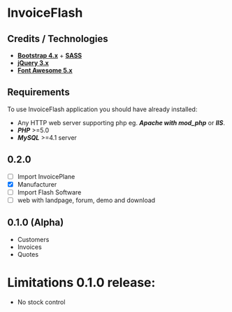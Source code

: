 # InvoiceFlash 

## Credits / Technologies

*   **[Bootstrap 4.x](https://getbootstrap.com)** + **[SASS](http://sass-lang.com)**
*   **[jQuery 3.x](https://jquery.com/)**
*   **[Font Awesome 5.x](https://fontawesome.com/)**

## Requirements
To use InvoiceFlash application you should have already installed:

*   Any HTTP web server supporting php eg. _**Apache with mod_php**_ or _**IIS**_.
*   **_PHP_** >=5.0 
*   **_MySQL_** >=4.1 server 

## 0.2.0

- [ ] Import InvoicePlane
- [x] Manufacturer
- [ ] Import Flash Software
- [ ] web with landpage, forum, demo and download

## 0.1.0 (Alpha)
- Customers
- Invoices
- Quotes

# Limitations 0.1.0 release:
- No stock control


